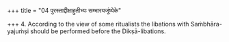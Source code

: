 +++
title = "04 पुरस्ताद्दीक्षाहुतीभ्यः सम्भारयजूंष्येके"

+++
4. According to the view of some ritualists the libations with Saṁbhāra-yajuṁṣi should be performed before the Dikṣā-libations.  


[^1]: Thus instead of performing these earlier (see X.3.5.)
